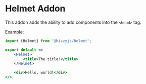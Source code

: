 # Helmet Addon

This addon adds the ability to add components into the `<head>` tag.

Example:
```jsx
import {Helmet} from "@hizzyjs/helmet";

export default <>
    <Helmet>
        <title>The title!</title>
    </Helmet>

    <div>Hello, world!</div>
</>;
```